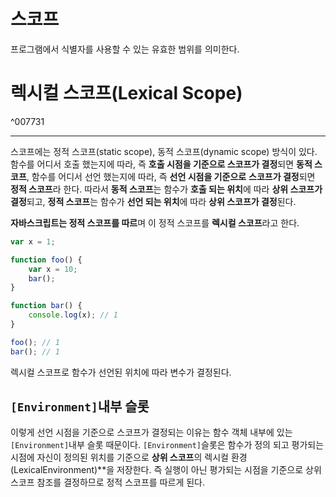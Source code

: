 # 스코프
프로그램에서 식별자를 사용할 수 있는 유효한 범위를 의미한다.

# 렉시컬 스코프(Lexical Scope)

^007731

---
스코프에는 정적 스코프(static scope), 동적 스코프(dynamic scope) 방식이 있다. 
함수를 어디서 호출 했는지에 따라, 즉 **호출 시점을 기준으로 스코프가 결정**되면 **동적 스코프**, 함수를 어디서 선언 했는지에 따라, 즉 **선언 시점을 기준으로** **스코프가 결정**되면 **정적 스코프**라 한다.
따라서 **동적 스코프**는 함수가 **호출 되는 위치**에 따라 **상위 스코프가 결정**되고, **정적 스코프**는 함수가 **선언 되는 위치**에 따라 **상위 스코프가 결정**된다.

**자바스크립트는 정적 스코프를 따르**며 이 정적 스코프를 **렉시컬 스코프**라고 한다.
```js
var x = 1;

function foo() {
	var x = 10;
	bar();
}

function bar() {
	console.log(x); // 1
}

foo(); // 1
bar(); // 1
```
렉시컬 스코프로 함수가 선언된 위치에 따라 변수가 결정된다.

## `[Environment]`내부 슬롯
이렇게 선언 시점을 기준으로 스코프가 결정되는 이유는 함수 객체 내부에 있는 `[Environment]`내부 슬롯 때문이다.
`[Environment]`슬롯은 함수가 정의 되고 평가되는 시점에 자신이 정의된 위치를 기준으로 **상위 스코프**의 렉시컬 환경(LexicalEnvironment)**을 저장한다.
즉 실행이 아닌 평가되는 시점을 기준으로 상위 스코프 참조를 결정하므로 정적 스코프를 따르게 된다.